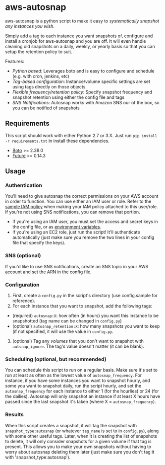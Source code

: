 # aws-autosnap
aws-autosnap is a python script to make it easy to *systematically snapshot any instances you wish*.

Simply add a tag to each instance you want snapshots of, configure and install a cronjob for aws-autosnap and you are off. It will even handle cleaning old snapshots on a daily, weekly, or yearly basis so that you can setup the retention policy to suit.

Features:
- *Python based*: Leverages boto and is easy to configure and schedule (e.g. with cron, jenkins, etc)
- *Tag-based configuration*: Instance/volume specific settings are set using tags directly on those objects.
- *Flexible frequency/retention policy*: Specify snapshot frequency and snapshot retention using either the config file and tags
- *SNS Notifications*: Autosnap works with Amazon SNS our of the box, so you can be notified of snapshots


## Requirements
This script should work with either Python 2.7 or 3.X. Just run `pip install -r requirements.txt` in install these dependencies.

* [Boto](https://github.com/boto/boto) >= 2.38.0
* [Future](https://pypi.python.org/pypi/future) >= 0.14.3


## Usage

### Authentication
You'll need to give autosnap the correct permissions on your AWS account in order to function. You can use either an IAM user or role. Refer to the [sample IAM policy](iam.policy.sample) when making your IAM policy attached to this user/role. If you're not using SNS notifications, you can remove that portion.

* If you're using an IAM user, you must set the access and secret keys in the config file, or as [environment variables](http://docs.aws.amazon.com/cli/latest/userguide/cli-chap-getting-started.html#cli-environment).
* If you're using an EC2 role, just run the script! It'll authenticate automatically (just make sure you remove the two lines in your config file that specify the keys).

### SNS (optional)
If you'd like to use SNS notifications, create an SNS topic in your AWS account and set the ARN in the config file.

### Configuration
1. First, create a `config.py` in the script's directory (use config.sample for reference).
2. For each instance that you want to snapshot, add the following tags:
  * (required) `autosnap:X`: how often (in hours) you want this instance to be snapshotted (tag name can be changed in `config.py`)
  * (optional) `autosnap_retention:X`: how many snapshots you want to keep (if not specified, it will use the value in `config.py`.
3. (optional) Tag any _volumes_ that you don't want to snapshot with `autsnap_ignore`. The tag's value doesn't matter (it can be blank).

### Scheduling (optional, but recommended)
You can schedule this script to run on a regular basis. Make sure it's set to run at least as often as the lowest value of `autosnap_frequency`. For instance, if you have some instances you want to snapshot hourly, and some you want to snapshot daily, run the script hourly, and set the `autosnap_frequency` for each instance to either 1 (for the hourlies) or 24 (for the dailies). Autosnap will only snapshot an instance if at least X hours have passed since the last snapshot it's taken (where X = `autosnap_frequency`).


### Results
When this script creates a snapshot, it will tag the snapshot with `snapshot_type:autosnap` (or whatever `tag_name` is set to in `config.py`), along with some other useful tags. Later, when it is creating the list of snapshots to delete, it will only consider snapshots for a given volume if that tag is present. This allows you to make your own snapshots without having to worry about autosnap deleting them later (just make sure you don't tag it with 'snapshot_type:autosnap').
